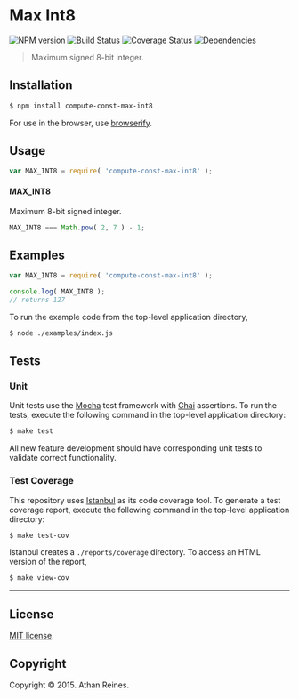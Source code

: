 Max Int8
===
[![NPM version][npm-image]][npm-url] [![Build Status][travis-image]][travis-url] [![Coverage Status][coveralls-image]][coveralls-url] [![Dependencies][dependencies-image]][dependencies-url]

> Maximum signed 8-bit integer.


## Installation

``` bash
$ npm install compute-const-max-int8
```

For use in the browser, use [browserify](https://github.com/substack/node-browserify).


## Usage

``` javascript
var MAX_INT8 = require( 'compute-const-max-int8' );
```

#### MAX_INT8

Maximum 8-bit signed integer.

``` javascript
MAX_INT8 === Math.pow( 2, 7 ) - 1;
```


## Examples

``` javascript
var MAX_INT8 = require( 'compute-const-max-int8' );

console.log( MAX_INT8 );
// returns 127
```

To run the example code from the top-level application directory,

``` bash
$ node ./examples/index.js
```


## Tests

### Unit

Unit tests use the [Mocha](http://mochajs.org/) test framework with [Chai](http://chaijs.com) assertions. To run the tests, execute the following command in the top-level application directory:

``` bash
$ make test
```

All new feature development should have corresponding unit tests to validate correct functionality.


### Test Coverage

This repository uses [Istanbul](https://github.com/gotwarlost/istanbul) as its code coverage tool. To generate a test coverage report, execute the following command in the top-level application directory:

``` bash
$ make test-cov
```

Istanbul creates a `./reports/coverage` directory. To access an HTML version of the report,

``` bash
$ make view-cov
```


---
## License

[MIT license](http://opensource.org/licenses/MIT). 


## Copyright

Copyright &copy; 2015. Athan Reines.


[npm-image]: http://img.shields.io/npm/v/compute-const-max-int8.svg
[npm-url]: https://npmjs.org/package/compute-const-max-int8

[travis-image]: http://img.shields.io/travis/compute-io/const-max-int8/master.svg
[travis-url]: https://travis-ci.org/compute-io/const-max-int8

[coveralls-image]: https://img.shields.io/coveralls/compute-io/const-max-int8/master.svg
[coveralls-url]: https://coveralls.io/r/compute-io/const-max-int8?branch=master

[dependencies-image]: http://img.shields.io/david/compute-io/const-max-int8.svg
[dependencies-url]: https://david-dm.org/compute-io/const-max-int8

[dev-dependencies-image]: http://img.shields.io/david/dev/compute-io/const-max-int8.svg
[dev-dependencies-url]: https://david-dm.org/dev/compute-io/const-max-int8

[github-issues-image]: http://img.shields.io/github/issues/compute-io/const-max-int8.svg
[github-issues-url]: https://github.com/compute-io/const-max-int8/issues
